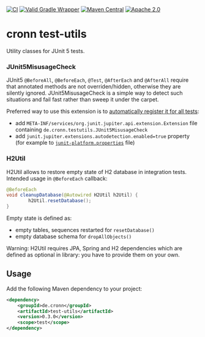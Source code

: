 [![CI](https://github.com/cronn/test-utils/workflows/CI/badge.svg)](https://github.com/cronn/test-utils/actions)
[![Valid Gradle Wrapper](https://github.com/cronn/test-utils/workflows/Validate%20Gradle%20Wrapper/badge.svg)](https://github.com/cronn/test-utils/actions/workflows/gradle-wrapper-validation.yml)
[![Maven Central](https://maven-badges.herokuapp.com/maven-central/de.cronn/test-utils/badge.svg)](http://maven-badges.herokuapp.com/maven-central/de.cronn/test-utils)
[![Apache 2.0](https://img.shields.io/github/license/cronn/test-utils.svg)](http://www.apache.org/licenses/LICENSE-2.0)

# cronn test-utils

Utility classes for JUnit 5 tests.

### JUnit5MisusageCheck

JUnit5 `@BeforeAll`, `@BeforeEach`, `@Test`, `@AfterEach` and `@AfterAll` require that annotated methods are not overriden/hidden, otherwise they are silently ignored. JUnit5MisusageCheck is a simple way to detect such situations and fail fast rather than sweep it under the carpet.

Preferred way to use this extension is to [automatically register it for all tests](https://junit.org/junit5/docs/current/user-guide/#extensions-registration-automatic):
 - add `META-INF/services/org.junit.jupiter.api.extension.Extension` file containing `de.cronn.testutils.JUnit5MisusageCheck`
 - add `junit.jupiter.extensions.autodetection.enabled=true` property (for example to [`junit-platform.properties`](https://junit.org/junit5/docs/current/user-guide/#running-tests-config-params) file)


### H2Util

H2Util allows to restore empty state of H2 database in integration tests. Intended usage in `@BeforeEach` callback:
```java
@BeforeEach
void cleanupDatabase(@Autowired H2Util h2Util) {
        h2Util.resetDatabase();
}
```

Empty state is defined as:
 - empty tables, sequences restarted for `resetDatabase()` 
 - empty database schema for `dropAllObjects()`

Warning: H2Util requires JPA, Spring and H2 dependencies which are defined as optional in library: you have to provide them on your own.


## Usage
Add the following Maven dependency to your project:

```xml
<dependency>
    <groupId>de.cronn</groupId>
    <artifactId>test-utils</artifactId>
    <version>0.3.0</version>
    <scope>test</scope>
</dependency>
```
